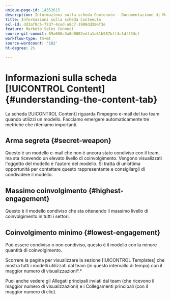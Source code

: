 ```yaml
---
unique-page-id: 14352615
description: Informazioni sulla scheda Contenuto - Documentazione di Marketo - Documentazione del prodotto
title: Informazioni sulla scheda Contenuto
exl-id: dd3af0c5-72d7-4ced-a8c7-1900dd30ef3e
feature: Marketo Sales Connect
source-git-commit: 09a656c3a0d0002edfa1a61b987bff4c1dff33cf
workflow-type: tm+mt
source-wordcount: '182'
ht-degree: 2%

---
```


# Informazioni sulla scheda [!UICONTROL Content] {#understanding-the-content-tab}

La scheda [!UICONTROL Content] riguarda l&#39;impegno e-mail del tuo team quando utilizzi un modello. Facciamo emergere automaticamente tre metriche che riteniamo importanti.

## Arma segreta {#secret-weapon}

Questo è un modello e-mail che non è ancora stato condiviso con il team, ma sta ricevendo un elevato livello di coinvolgimento. Vengono visualizzati l&#39;oggetto del modello e l&#39;autore del modello. Si tratta di un’ottima opportunità per contattare questo rappresentante e consigliargli di condividere il modello.

## Massimo coinvolgimento {#highest-engagement}

Questo è il modello condiviso che sta ottenendo il massimo livello di coinvolgimento in tutti i settori.

## Coinvolgimento minimo {#lowest-engagement}

Può essere condiviso o non condiviso, questo è il modello con la minore quantità di coinvolgimento.

Scorrere la pagina per visualizzare la sezione [!UICONTROL Templates] che mostra tutti i modelli utilizzati dal team (in questo intervallo di tempo) con il maggior numero di visualizzazioni*.*

Puoi anche vedere gli Allegati principali inviati dal team (che ricevono il maggior numero di visualizzazioni) e i Collegamenti principali (con il maggior numero di clic).

